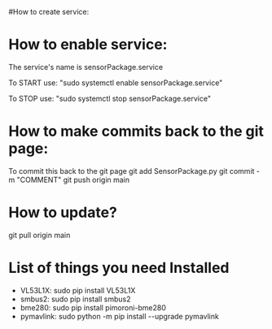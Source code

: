 



#How to create service:

# How to enable service:
The service's name is sensorPackage.service

To START use: "sudo systemctl enable sensorPackage.service"

To STOP  use: "sudo systemctl stop sensorPackage.service"


# How to make commits back to the git page:

To commit this back to the git page
git add SensorPackage.py
git commit -m "COMMENT"
git push origin main

# How to update?
git pull origin main


# List of things you need Installed
- VL53L1X: sudo pip install VL53L1X
- smbus2: sudo pip install smbus2
- bme280: sudo pip install pimoroni-bme280
- pymavlink: sudo python -m pip install --upgrade pymavlink
